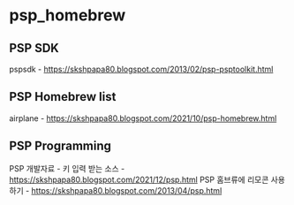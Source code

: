 # psp_homebrew

## PSP SDK

pspsdk - https://skshpapa80.blogspot.com/2013/02/psp-psptoolkit.html

## PSP Homebrew list

airplane - https://skshpapa80.blogspot.com/2021/10/psp-homebrew.html

## PSP Programming

PSP 개발자료 - 키 입력 받는 소스 - https://skshpapa80.blogspot.com/2021/12/psp.html
PSP 홈브류에 리모콘 사용하기 - https://skshpapa80.blogspot.com/2013/04/psp.html
